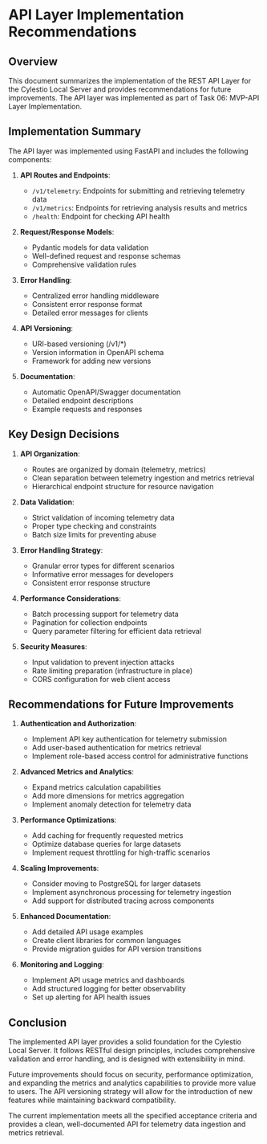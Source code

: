 # API Layer Implementation Recommendations

## Overview

This document summarizes the implementation of the REST API Layer for the Cylestio Local Server and provides recommendations for future improvements. The API layer was implemented as part of Task 06: MVP-API Layer Implementation.

## Implementation Summary

The API layer was implemented using FastAPI and includes the following components:

1. **API Routes and Endpoints**:
   - `/v1/telemetry`: Endpoints for submitting and retrieving telemetry data
   - `/v1/metrics`: Endpoints for retrieving analysis results and metrics
   - `/health`: Endpoint for checking API health

2. **Request/Response Models**:
   - Pydantic models for data validation
   - Well-defined request and response schemas
   - Comprehensive validation rules

3. **Error Handling**:
   - Centralized error handling middleware
   - Consistent error response format
   - Detailed error messages for clients

4. **API Versioning**:
   - URI-based versioning (/v1/*)
   - Version information in OpenAPI schema
   - Framework for adding new versions

5. **Documentation**:
   - Automatic OpenAPI/Swagger documentation
   - Detailed endpoint descriptions
   - Example requests and responses

## Key Design Decisions

1. **API Organization**:
   - Routes are organized by domain (telemetry, metrics)
   - Clean separation between telemetry ingestion and metrics retrieval
   - Hierarchical endpoint structure for resource navigation

2. **Data Validation**:
   - Strict validation of incoming telemetry data
   - Proper type checking and constraints
   - Batch size limits for preventing abuse

3. **Error Handling Strategy**:
   - Granular error types for different scenarios
   - Informative error messages for developers
   - Consistent error response structure

4. **Performance Considerations**:
   - Batch processing support for telemetry data
   - Pagination for collection endpoints
   - Query parameter filtering for efficient data retrieval

5. **Security Measures**:
   - Input validation to prevent injection attacks
   - Rate limiting preparation (infrastructure in place)
   - CORS configuration for web client access

## Recommendations for Future Improvements

1. **Authentication and Authorization**:
   - Implement API key authentication for telemetry submission
   - Add user-based authentication for metrics retrieval
   - Implement role-based access control for administrative functions

2. **Advanced Metrics and Analytics**:
   - Expand metrics calculation capabilities
   - Add more dimensions for metrics aggregation
   - Implement anomaly detection for telemetry data

3. **Performance Optimizations**:
   - Add caching for frequently requested metrics
   - Optimize database queries for large datasets
   - Implement request throttling for high-traffic scenarios

4. **Scaling Improvements**:
   - Consider moving to PostgreSQL for larger datasets
   - Implement asynchronous processing for telemetry ingestion
   - Add support for distributed tracing across components

5. **Enhanced Documentation**:
   - Add detailed API usage examples
   - Create client libraries for common languages
   - Provide migration guides for API version transitions

6. **Monitoring and Logging**:
   - Implement API usage metrics and dashboards
   - Add structured logging for better observability
   - Set up alerting for API health issues

## Conclusion

The implemented API layer provides a solid foundation for the Cylestio Local Server. It follows RESTful design principles, includes comprehensive validation and error handling, and is designed with extensibility in mind.

Future improvements should focus on security, performance optimization, and expanding the metrics and analytics capabilities to provide more value to users. The API versioning strategy will allow for the introduction of new features while maintaining backward compatibility.

The current implementation meets all the specified acceptance criteria and provides a clean, well-documented API for telemetry data ingestion and metrics retrieval. 
